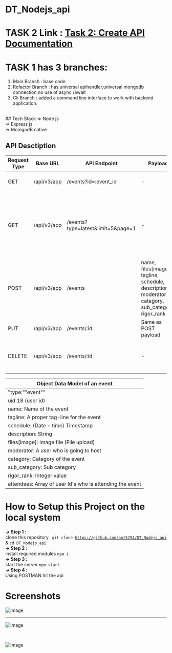 # DT_Nodejs_api

# TASK 2 Link : [Task 2: Create API Documentation](https://docs.google.com/spreadsheets/d/1mwk_oneWY-uZC1cNgLB6bD2NvT4Punrgj_-anoW5lBw/edit?usp=sharing)


# TASK 1 has 3 branches:
1) Main Branch : base code <br>
2) Refactor Branch : has universal apihandler,universal mongodb connection,no use of async /await <br>
3) Cli Branch : added a command line interface to work with backend application. <br>
<br>
## Tech Stack
=> Node js<br>
=> Express js<br>
=> MomgodB native<br>

## API Desctiption<br>

| Request Type	| Base URL | API Endpoint	| Payload | Description |
|---|---|---|---|---|
| GET	| /api/v3/app	| /events?id=:event_id	| - | Gets an event by its unique id |
|	GET	| /api/v3/app	| /events?type=latest&limit=5&page=1	| - | Gets an event by its recency & paginate results by page number and limit of events per page |
|	POST	| /api/v3/app	| /events	| name, files[image], tagline, schedule, description, moderator, category, sub_category, rigor_rank | Creates an event and returns the Id of the event i.e. created |
|	PUT	| /api/v3/app	| /events/:id	| Same as POST payload | |
|	DELETE | /api/v3/app	| /events/:id	| - | Deletes an event based on its Unique Id |


| Object Data Model of an event	| 
|---|
| "type:""event"" |
| uid:18 (user id) |
| name: Name of the event |
| tagline: A proper tag-line for the event |
| schedule: (Date + time) Timestamp |
| description: String |
| files[image]: Image file (File upload) |
| moderator: A user who is going to host |
| category: Category of the event |
| sub_category: Sub category |
| rigor_rank: Integer value |
| attendees: Array of user Id's who is attending the event |


# How to Setup this Project on the local system

<b>-> Step 1 :</b><br>
      clone this repository
<code> git clone https://github.com/bot5294/DT_Nodejs_api </code> & <code>cd DT_Nodejs_api </code>
<br>
<b>-> Step 2 :</b> <br>
install required modules <code>npm i</code><br>
<b>-> Step 3 :</b> <br>
start the server <code>npm start</code> <br>
<b>-> Step 4 :</b><br>
Using POSTMAN hit the api

# Screenshots
![image](https://user-images.githubusercontent.com/72665229/196080286-d23d2fd1-05b0-4e8b-a84c-3c7f2292a07d.png)

<hr>

![image](https://user-images.githubusercontent.com/72665229/196080397-52df680a-5a5c-4123-a3dd-96cdf4668ec2.png)

<br>

![image](https://user-images.githubusercontent.com/72665229/196080511-0a90d23c-9946-4633-97c7-bb80b354f9e4.png)


